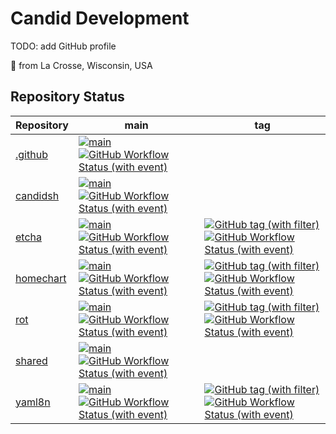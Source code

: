 # Candid Development

TODO: add GitHub profile

👋 from La Crosse, Wisconsin, USA


## Repository Status

| Repository | main | tag |
|-|-|-|
| [.github](https://github.com/candiddev/.github) | [![main](https://img.shields.io/github/last-commit/candiddev/.github/main)](https://github.com/candiddev/.github/commits/main)<br />[![GitHub Workflow Status (with event)](https://img.shields.io/github/actions/workflow/status/candiddev/.github/integration.yaml?label=workflow)](https://github.com/candiddev/.github/actions/workflows/integration.yaml) |
| [candidsh](https://github.com/candiddev/candidsh) | [![main](https://img.shields.io/github/last-commit/candiddev/candidsh/main)](https://github.com/candiddev/candidsh/commits/main)<br />[![GitHub Workflow Status (with event)](https://img.shields.io/github/actions/workflow/status/candiddev/candidsh/integration.yaml?label=workflow)](https://github.com/candiddev/candidsh/actions/workflows/integration.yaml) |
| [etcha](https://github.com/candiddev/etcha) | [![main](https://img.shields.io/github/last-commit/candiddev/etcha/main)](https://github.com/candiddev/etcha/commits/main)<br />[![GitHub Workflow Status (with event)](https://img.shields.io/github/actions/workflow/status/candiddev/etcha/integration.yaml?label=workflow)](https://github.com/candiddev/etcha/actions/workflows/integration.yaml) | [![GitHub tag (with filter)](https://img.shields.io/github/v/tag/candiddev/etcha?filter=v*&label=version)](https://github.com/candiddev/etcha/releases)<br />[![GitHub Workflow Status (with event)](https://img.shields.io/github/actions/workflow/status/candiddev/etcha/tag.yaml?label=workflow)](https://github.com/candiddev/etcha/actions/workflows/tag.yaml) |
| [homechart](https://github.com/candiddev/homechart) | [![main](https://img.shields.io/github/last-commit/candiddev/homechart/main)](https://github.com/candiddev/homechart/commits/main)<br />[![GitHub Workflow Status (with event)](https://img.shields.io/github/actions/workflow/status/candiddev/homechart/integration.yaml?label=workflow)](https://github.com/candiddev/homechart/actions/workflows/integration.yaml) | [![GitHub tag (with filter)](https://img.shields.io/github/v/tag/candiddev/homechart?filter=v*&label=version)](https://github.com/candiddev/homechart/releases)<br />[![GitHub Workflow Status (with event)](https://img.shields.io/github/actions/workflow/status/candiddev/homechart/tag.yaml?label=workflow)](https://github.com/candiddev/homechart/actions/workflows/tag.yaml) |
| [rot](https://github.com/candiddev/rot) | [![main](https://img.shields.io/github/last-commit/candiddev/rot/main)](https://github.com/candiddev/rot/commits/main)<br />[![GitHub Workflow Status (with event)](https://img.shields.io/github/actions/workflow/status/candiddev/rot/integration.yaml?label=workflow)](https://github.com/candiddev/rot/actions/workflows/integration.yaml) | [![GitHub tag (with filter)](https://img.shields.io/github/v/tag/candiddev/rot?filter=v*&label=version)](https://github.com/candiddev/rot/releases)<br />[![GitHub Workflow Status (with event)](https://img.shields.io/github/actions/workflow/status/candiddev/rot/tag.yaml?label=workflow)](https://github.com/candiddev/rot/actions/workflows/tag.yaml) |
| [shared](https://github.com/candiddev/shared) | [![main](https://img.shields.io/github/last-commit/candiddev/shared/main)](https://github.com/candiddev/shared/commits/main)<br />[![GitHub Workflow Status (with event)](https://img.shields.io/github/actions/workflow/status/candiddev/shared/integration.yaml?label=workflow)](https://github.com/candiddev/shared/actions/workflows/integration.yaml) |
| [yaml8n](https://github.com/candiddev/yaml8n) | [![main](https://img.shields.io/github/last-commit/candiddev/yaml8n/main)](https://github.com/candiddev/yaml8n/commits/main)<br />[![GitHub Workflow Status (with event)](https://img.shields.io/github/actions/workflow/status/candiddev/yaml8n/integration.yaml?label=workflow)](https://github.com/candiddev/yaml8n/actions/workflows/integration.yaml) | [![GitHub tag (with filter)](https://img.shields.io/github/v/tag/candiddev/yaml8n?filter=v*&label=version)](https://github.com/candiddev/yaml8n/releases)<br />[![GitHub Workflow Status (with event)](https://img.shields.io/github/actions/workflow/status/candiddev/yaml8n/tag.yaml?label=workflow)](https://github.com/candiddev/yaml8n/actions/workflows/tag.yaml) |

